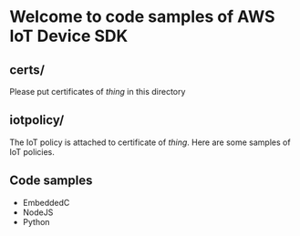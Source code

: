 # Welcome to code samples of AWS IoT Device SDK
## certs/
Please put certificates of *thing* in this directory

## iotpolicy/
The IoT policy is attached to certificate of *thing*. Here are some samples of IoT policies.

## Code samples
* EmbeddedC
* NodeJS
* Python
